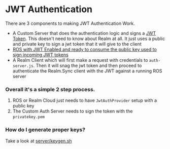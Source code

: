 # JWT Authentication 

There are 3 components to making JWT Authentication Work.

* A Custom Server that does the authentication logic and signs a [JWT Token](server/auth-server.js). This doesn't need to know about Realm at all. It just uses a public and private key to sign a jwt token that it will give to the client
* [ROS with JWT Enabled and ready to consume the public key used to sign incoming JWT tokens](server/ros-server.js)
* A Realm Client which will first make a request with credentials to `auth-server.js`. Then it will snag the jwt token and then proceed to authenticate the Realm.Sync client with the JWT against a running ROS server

### Overall it's a simple 2 step process.

1. ROS or Realm Cloud just needs to have `JwtAuthProvider` setup with a public key
2. The Custom Auth Server needs to sign the token with the `privatekey.pem`

### How do I generate proper keys?

Take a look at [server/keygen.sh](server/keygen.sh)